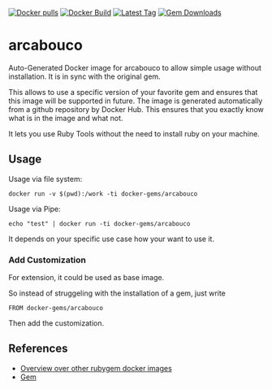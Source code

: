 [![Docker pulls](https://img.shields.io/docker/pulls/rubygem/arcabouco.svg)](https://hub.docker.com/r/rubygem/arcabouco/)
[![Docker Build](https://img.shields.io/docker/automated/rubygem/arcabouco.svg)](https://hub.docker.com/r/rubygem/arcabouco/)
[![Latest Tag](https://img.shields.io/github/tag/docker-rubygem/arcabouco.svg)](https://hub.docker.com/r/rubygem/arcabouco/)
[![Gem Downloads](https://img.shields.io/gem/dt/arcabouco.svg)](https://rubygems.org/gems/arcabouco/)
# arcabouco

Auto-Generated Docker image for arcabouco to allow simple usage without installation.
It is in sync with the original gem.

This allows to use a specific version of your favorite gem and ensures that this image will be supported in future.
The image is generated automatically from a github repository by Docker Hub.
This ensures that you exactly know what is in the image and what not.

It lets you use Ruby Tools without the need to install ruby on your machine.

## Usage

Usage via file system:

`docker run -v $(pwd):/work -ti docker-gems/arcabouco`

Usage via Pipe:

`echo "test" | docker run -ti docker-gems/arcabouco`

It depends on your specific use case how your want to use it.

### Add Customization

For extension, it could be used as base image.

So instead of struggeling with the installation of a gem, just write

`FROM docker-gems/arcabouco`

Then add the customization.

## References

 - [Overview over other rubygem docker images](https://github.com/thinkbot/docker-rubygem)
 - [Gem](https://rubygems.org/gems/arcabouco/)
